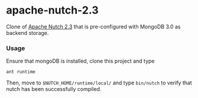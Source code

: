 # apache-nutch-2.3

Clone of [Apache Nutch 2.3]() that is pre-configured with MongoDB 3.0 as backend storage.


### Usage

Ensure that mongoDB is installed, clone this project and type

```
ant runtime
```

Then, move to `$NUTCH_HOME/runtime/local/` and type `bin/nutch` to verify that nutch has been successfully compiled.




